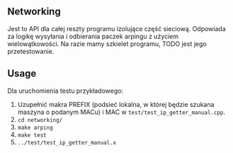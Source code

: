 ## Networking
Jest to API dla całej reszty programu izolujące część sieciową. Odpowiada za logikę wysyłania i odbierania paczek arpingu z użyciem wielowątkowości. Na razie mamy szkielet programu, TODO jest jego przetestowanie.
## Usage
Dla uruchomienia testu przykładowego:
1. Uzupełnić makra PREFIX (podsieć lokalna, w której będzie szukana maszyna o podanym MACu) i MAC w ``` test/test_ip_getter_manual.cpp ```.
2. ```cd networking/```
3. ```make arping```
4. ```make test```
5. ```../test/test_ip_getter_manual.x```
